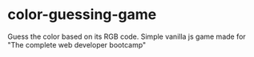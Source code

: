 # color-guessing-game
Guess the color based on its RGB code. Simple vanilla js game made for "The complete web developer bootcamp"
